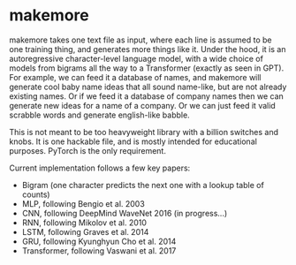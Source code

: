 # makemore

makemore takes one text file as input, where each line is assumed to be one training thing, and generates more things like it. Under the hood, it is an autoregressive character-level language model, with a wide choice of models from bigrams all the way to a Transformer (exactly as seen in GPT). For example, we can feed it a database of names, and makemore will generate cool baby name ideas that all sound name-like, but are not already existing names. Or if we feed it a database of company names then we can generate new ideas for a name of a company. Or we can just feed it valid scrabble words and generate english-like babble.

This is not meant to be too heavyweight library with a billion switches and knobs. It is one hackable file, and is mostly intended for educational purposes. PyTorch is the only requirement.

Current implementation follows a few key papers:

* Bigram (one character predicts the next one with a lookup table of counts)
* MLP, following Bengio et al. 2003
* CNN, following DeepMind WaveNet 2016 (in progress...)
* RNN, following Mikolov et al. 2010
* LSTM, following Graves et al. 2014
* GRU, following Kyunghyun Cho et al. 2014
* Transformer, following Vaswani et al. 2017
